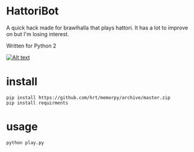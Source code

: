 # HattoriBot
A quick hack made for brawlhalla that plays hattori. It has a lot to improve on but I'm losing interest.

Written for Python 2

[![Alt text](https://img.youtube.com/vi/CIVxv4JUefs/0.jpg)](https://www.youtube.com/watch?v=CIVxv4JUefs)


# install
```
pip install https://github.com/hrt/memorpy/archive/master.zip
pip install requirments
```

# usage
```
python play.py
```

